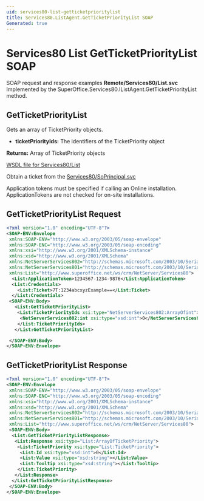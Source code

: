 ```yaml
---
uid: services80-list-getticketprioritylist
title: Services80.ListAgent.GetTicketPriorityList SOAP
Generated: true
---
```


# Services80 List GetTicketPriorityList SOAP

SOAP request and response examples **Remote/Services80/List.svc**
Implemented by the <see cref="M:SuperOffice.Services80.IListAgent.GetTicketPriorityList">SuperOffice.Services80.IListAgent.GetTicketPriorityList</see> method.

## GetTicketPriorityList

Gets an array of TicketPriority objects.

* **ticketPriorityIds:** The identifiers of the TicketPriority object

**Returns:** Array of TicketPriority objects


[WSDL file for Services80/List](../Services80-List.md)

Obtain a ticket from the [Services80/SoPrincipal.svc](../SoPrincipal/SoPrincipal.md)

Application tokens must be specified if calling an Online installation. ApplicationTokens are not checked for on-site installations.

## GetTicketPriorityList Request

```xml
<?xml version="1.0" encoding="UTF-8"?>
<SOAP-ENV:Envelope
 xmlns:SOAP-ENV="http://www.w3.org/2003/05/soap-envelope"
 xmlns:SOAP-ENC="http://www.w3.org/2003/05/soap-encoding"
 xmlns:xsi="http://www.w3.org/2001/XMLSchema-instance"
 xmlns:xsd="http://www.w3.org/2001/XMLSchema"
 xmlns:NetServerServices802="http://schemas.microsoft.com/2003/10/Serialization/Arrays"
 xmlns:NetServerServices801="http://schemas.microsoft.com/2003/10/Serialization/"
 xmlns:List="http://www.superoffice.net/ws/crm/NetServer/Services80">
  <List:ApplicationToken>1234567-1234-9876</List:ApplicationToken>
  <List:Credentials>
    <List:Ticket>7T:1234abcxyzExample==</List:Ticket>
  </List:Credentials>
 <SOAP-ENV:Body>
   <List:GetTicketPriorityList>
    <List:TicketPriorityIds xsi:type="NetServerServices802:ArrayOfint">
     <NetServerServices802:int xsi:type="xsd:int">0</NetServerServices802:int>
    </List:TicketPriorityIds>
   </List:GetTicketPriorityList>

 </SOAP-ENV:Body>
</SOAP-ENV:Envelope>

```


## GetTicketPriorityList Response

```xml
<?xml version="1.0" encoding="UTF-8"?>
<SOAP-ENV:Envelope
 xmlns:SOAP-ENV="http://www.w3.org/2003/05/soap-envelope"
 xmlns:SOAP-ENC="http://www.w3.org/2003/05/soap-encoding"
 xmlns:xsi="http://www.w3.org/2001/XMLSchema-instance"
 xmlns:xsd="http://www.w3.org/2001/XMLSchema"
 xmlns:NetServerServices802="http://schemas.microsoft.com/2003/10/Serialization/Arrays"
 xmlns:NetServerServices801="http://schemas.microsoft.com/2003/10/Serialization/"
 xmlns:List="http://www.superoffice.net/ws/crm/NetServer/Services80">
 <SOAP-ENV:Body>
  <List:GetTicketPriorityListResponse>
   <List:Response xsi:type="List:ArrayOfTicketPriority">
    <List:TicketPriority xsi:type="List:TicketPriority">
     <List:Id xsi:type="xsd:int">0</List:Id>
     <List:Value xsi:type="xsd:string"></List:Value>
     <List:Tooltip xsi:type="xsd:string"></List:Tooltip>
    </List:TicketPriority>
   </List:Response>
  </List:GetTicketPriorityListResponse>
 </SOAP-ENV:Body>
</SOAP-ENV:Envelope>

```

